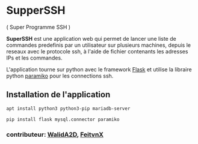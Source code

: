 # SupperSSH
( Super Programme SSH )

**SuperSSH** est une application web qui permet de lancer une liste de commandes predefinis par un utilisateur sur plusieurs machines, 
depuis le reseaux avec le protocole ssh, à l'aide de fichier contenants les adresses IPs et les commandes.

L'application tourne sur python avec le framework [Flask](https://flask.palletsprojects.com/en/2.2.x/)
et utilise la libraire python [paramiko](https://www.paramiko.org/) pour les connections ssh.

## Installation de l'application
```bash
apt install python3 python3-pip mariadb-server
```
```bash
pip install flask mysql.connector paramiko
```


### __contributeur: [WalidA2D](https://github.com/WalidA2D), [FeitvnX](https://github.com/FeitvnX)__
